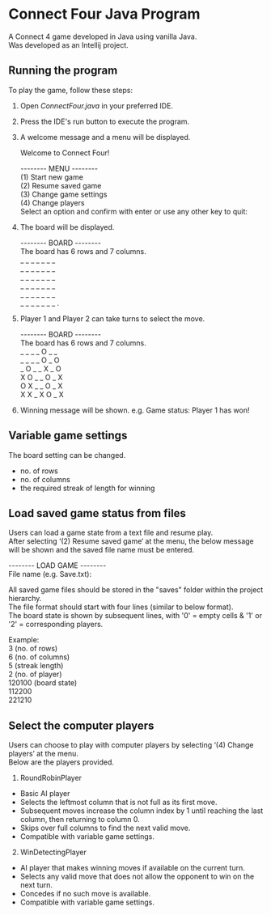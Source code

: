 # Connect Four Java Program

A Connect 4 game developed in Java using vanilla Java. \
Was developed as an Intellij project.

## Running the program

To play the game, follow these steps:

1. Open *ConnectFour.java* in your preferred IDE.
2. Press the IDE's run button to execute the program.
3. A welcome message and a menu will be displayed.

    Welcome to Connect Four!

    -------- MENU -------- \
    (1) Start new game \
    (2) Resume saved game \
    (3) Change game settings \
    (4) Change players\
    Select an option and confirm with enter or use any other key to quit:

4. The board will be displayed.

	-------- BOARD --------\
   	The board has 6 rows and 7 columns.\
    _ _ _ _ _ _ _\
    _ _ _ _ _ _ _  \
    _ _ _ _ _ _ _  \
    _ _ _ _ _ _ _  \
    _ _ _ _ _ _ _  \
    _ _ _ _ _ _ _ .

5. Player 1 and Player 2 can take turns to select the move.

    -------- BOARD -------- \
    The board has 6 rows and 7 columns. \
    _ _ _ _ O _ _ \
    _ _ _ _ O _ O  
    _ O _ _ X _ O  
    X O _ _ O _ X  
    O X _ _ O _ X  
    X X _ X O _ X 

6. Winning message will be shown.
    e.g. Game status: Player 1 has won!

 ## Variable game settings

The board setting can be changed.
* no. of rows
* no. of columns
* the required streak of length for winning

## Load saved game status from files
Users can load a game state from a text file and resume play. \
After selecting ‘(2) Resume saved game‘ at the menu, the below message will be shown and the saved file name must be entered.  

-------- LOAD GAME -------- \
File name (e.g. Save.txt):

All saved game files should be stored in the "saves" folder within the project hierarchy. \
The file format should start with four lines (similar to below format).\
The board state is shown by subsequent lines, with '0' = empty cells & '1' or '2' = corresponding players.

Example:\
    3 (no. of rows) \
    6 (no. of columns) \
    5 (streak length) \
    2 (no. of player) \
    120100 (board state) \
    112200 \
    221210

## Select the computer players

Users can choose to play with computer players by selecting ‘(4) Change players’ at the menu. \
Below are the players provided.

1. RoundRobinPlayer
* Basic AI player
* Selects the leftmost column that is not full as its first move.
* Subsequent moves increase the column index by 1 until reaching the last column, then returning to column 0.
* Skips over full columns to find the next valid move.
* Compatible with variable game settings.
2. WinDetectingPlayer
* AI player that makes winning moves if available on the current turn.
* Selects any valid move that does not allow the opponent to win on the next turn.
* Concedes if no such move is available.
* Compatible with variable game settings.


